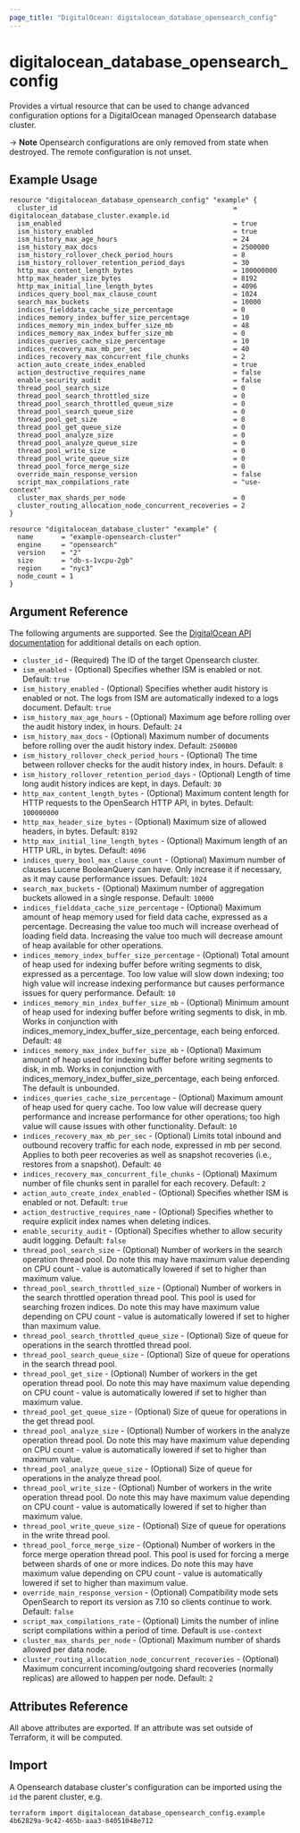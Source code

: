 ```yaml
---
page_title: "DigitalOcean: digitalocean_database_opensearch_config"
---
```


# digitalocean\_database\_opensearch\_config

Provides a virtual resource that can be used to change advanced configuration
options for a DigitalOcean managed Opensearch database cluster.

-> **Note** Opensearch configurations are only removed from state when destroyed. The remote configuration is not unset.

## Example Usage

```hcl
resource "digitalocean_database_opensearch_config" "example" {
  cluster_id                                            = digitalocean_database_cluster.example.id
  ism_enabled                                           = true
  ism_history_enabled                                   = true
  ism_history_max_age_hours                             = 24
  ism_history_max_docs                                  = 2500000
  ism_history_rollover_check_period_hours               = 8
  ism_history_rollover_retention_period_days            = 30
  http_max_content_length_bytes                         = 100000000
  http_max_header_size_bytes                            = 8192
  http_max_initial_line_length_bytes                    = 4096
  indices_query_bool_max_clause_count                   = 1024
  search_max_buckets                                    = 10000
  indices_fielddata_cache_size_percentage               = 0
  indices_memory_index_buffer_size_percentage           = 10
  indices_memory_min_index_buffer_size_mb               = 48
  indices_memory_max_index_buffer_size_mb               = 0
  indices_queries_cache_size_percentage                 = 10
  indices_recovery_max_mb_per_sec                       = 40
  indices_recovery_max_concurrent_file_chunks           = 2
  action_auto_create_index_enabled                      = true
  action_destructive_requires_name                      = false
  enable_security_audit                                 = false
  thread_pool_search_size                               = 0
  thread_pool_search_throttled_size                     = 0
  thread_pool_search_throttled_queue_size               = 0
  thread_pool_search_queue_size                         = 0
  thread_pool_get_size                                  = 0
  thread_pool_get_queue_size                            = 0
  thread_pool_analyze_size                              = 0
  thread_pool_analyze_queue_size                        = 0
  thread_pool_write_size                                = 0
  thread_pool_write_queue_size                          = 0
  thread_pool_force_merge_size                          = 0
  override_main_response_version                        = false
  script_max_compilations_rate                          = "use-context"
  cluster_max_shards_per_node                           = 0
  cluster_routing_allocation_node_concurrent_recoveries = 2
}

resource "digitalocean_database_cluster" "example" {
  name       = "example-opensearch-cluster"
  engine     = "opensearch"
  version    = "2"
  size       = "db-s-1vcpu-2gb"
  region     = "nyc3"
  node_count = 1
}
```


## Argument Reference

The following arguments are supported. See the [DigitalOcean API documentation](https://docs.digitalocean.com/reference/api/api-reference/#operation/databases_patch_config)
for additional details on each option.

* `cluster_id` - (Required) The ID of the target Opensearch cluster.
* `ism_enabled` - (Optional) Specifies whether ISM is enabled or not. Default: `true`
* `ism_history_enabled` - (Optional) Specifies whether audit history is enabled or not. The logs from ISM are automatically indexed to a logs document. Default: `true`
* `ism_history_max_age_hours` - (Optional) Maximum age before rolling over the audit history index, in hours. Default: `24`
* `ism_history_max_docs` - (Optional) Maximum number of documents before rolling over the audit history index. Default: `2500000`
* `ism_history_rollover_check_period_hours` - (Optional) The time between rollover checks for the audit history index, in hours. Default: `8`
* `ism_history_rollover_retention_period_days` - (Optional) Length of time long audit history indices are kept, in days. Default: `30`
* `http_max_content_length_bytes` - (Optional) Maximum content length for HTTP requests to the OpenSearch HTTP API, in bytes. Default: `100000000`
* `http_max_header_size_bytes` - (Optional) Maximum size of allowed headers, in bytes. Default: `8192`
* `http_max_initial_line_length_bytes` - (Optional) Maximum length of an HTTP URL, in bytes. Default: `4096`
* `indices_query_bool_max_clause_count` - (Optional) Maximum number of clauses Lucene BooleanQuery can have. Only increase it if necessary, as it may cause performance issues. Default: `1024`
* `search_max_buckets` - (Optional) Maximum number of aggregation buckets allowed in a single response. Default: `10000`
* `indices_fielddata_cache_size_percentage` - (Optional) Maximum amount of heap memory used for field data cache, expressed as a percentage. Decreasing the value too much will increase overhead of loading field data. Increasing the value too much will decrease amount of heap available for other operations.
* `indices_memory_index_buffer_size_percentage` - (Optional) Total amount of heap used for indexing buffer before writing segments to disk, expressed as a percentage. Too low value will slow down indexing; too high value will increase indexing performance but causes performance issues for query performance. Default: `10`
* `indices_memory_min_index_buffer_size_mb` - (Optional) Minimum amount of heap used for indexing buffer before writing segments to disk, in mb. Works in conjunction with indices_memory_index_buffer_size_percentage, each being enforced. Default: `48`
* `indices_memory_max_index_buffer_size_mb` - (Optional) Maximum amount of heap used for indexing buffer before writing segments to disk, in mb. Works in conjunction with indices_memory_index_buffer_size_percentage, each being enforced. The default is unbounded.
* `indices_queries_cache_size_percentage` - (Optional) Maximum amount of heap used for query cache. Too low value will decrease query performance and increase performance for other operations; too high value will cause issues with other functionality. Default: `10`
* `indices_recovery_max_mb_per_sec` - (Optional) Limits total inbound and outbound recovery traffic for each node, expressed in mb per second. Applies to both peer recoveries as well as snapshot recoveries (i.e., restores from a snapshot). Default: `40`
* `indices_recovery_max_concurrent_file_chunks` - (Optional) Maximum number of file chunks sent in parallel for each recovery. Default: `2`
* `action_auto_create_index_enabled` - (Optional) Specifies whether ISM is enabled or not. Default: `true`
* `action_destructive_requires_name` - (Optional) Specifies whether to require explicit index names when deleting indices.
* `enable_security_audit` - (Optional) Specifies whether to allow security audit logging. Default: `false`
* `thread_pool_search_size` - (Optional) Number of workers in the search operation thread pool. Do note this may have maximum value depending on CPU count - value is automatically lowered if set to higher than maximum value.
* `thread_pool_search_throttled_size` - (Optional) Number of workers in the search throttled operation thread pool. This pool is used for searching frozen indices. Do note this may have maximum value depending on CPU count - value is automatically lowered if set to higher than maximum value.
* `thread_pool_search_throttled_queue_size` - (Optional) Size of queue for operations in the search throttled thread pool.
* `thread_pool_search_queue_size` - (Optional) Size of queue for operations in the search thread pool.
* `thread_pool_get_size` - (Optional) Number of workers in the get operation thread pool. Do note this may have maximum value depending on CPU count - value is automatically lowered if set to higher than maximum value.
* `thread_pool_get_queue_size` - (Optional) Size of queue for operations in the get thread pool.
* `thread_pool_analyze_size` - (Optional) Number of workers in the analyze operation thread pool. Do note this may have maximum value depending on CPU count - value is automatically lowered if set to higher than maximum value.
* `thread_pool_analyze_queue_size` - (Optional) Size of queue for operations in the analyze thread pool.
* `thread_pool_write_size` - (Optional) Number of workers in the write operation thread pool. Do note this may have maximum value depending on CPU count - value is automatically lowered if set to higher than maximum value.
* `thread_pool_write_queue_size` - (Optional) Size of queue for operations in the write thread pool.
* `thread_pool_force_merge_size` - (Optional) Number of workers in the force merge operation thread pool. This pool is used for forcing a merge between shards of one or more indices. Do note this may have maximum value depending on CPU count - value is automatically lowered if set to higher than maximum value.
* `override_main_response_version` - (Optional) Compatibility mode sets OpenSearch to report its version as 7.10 so clients continue to work. Default: `false`
* `script_max_compilations_rate` - (Optional) Limits the number of inline script compilations within a period of time. Default is `use-context`
* `cluster_max_shards_per_node` - (Optional) Maximum number of shards allowed per data node.
* `cluster_routing_allocation_node_concurrent_recoveries` - (Optional) Maximum concurrent incoming/outgoing shard recoveries (normally replicas) are allowed to happen per node. Default: `2`

## Attributes Reference

All above attributes are exported. If an attribute was set outside of Terraform, it will be computed.

## Import

A Opensearch database cluster's configuration can be imported using the `id` the parent cluster, e.g.

```
terraform import digitalocean_database_opensearch_config.example 4b62829a-9c42-465b-aaa3-84051048e712
```
